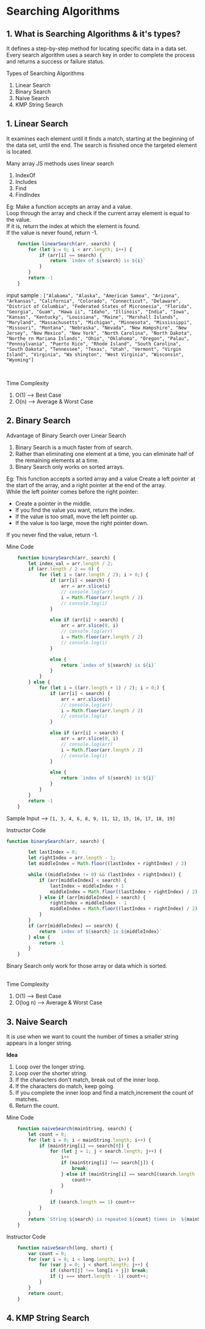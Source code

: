 <link rel="stylesheet" href="../style.css">


# Searching Algorithms 
## 1. What is Searching Algorithms & it's types?
It defines a step-by-step method for locating specific data in a data set. Every search algorithm uses a search key in order to complete the process and returns a success or failure status.

Types of Searching Algorithms
1. Linear Search
2. Binary Search
3. Naive Search
4. KMP String Search

## 1. Linear Search
It examines each element until it finds a match, starting at the beginning of the data set, until the end. The search is finished once the targeted element is located.

Many array JS methods uses linear search
1. IndexOf
2. Includes
3. Find
4. FindIndex

Eg: Make a function accepts an array and a value.  
Loop through the array and check if the current array element is equal to the value.  
If it is, return the index at which the element is found.  
If the value is never found, return -1.


```javascript
    function linearSearch(arr, search) {
        for (let i = 0; i < arr.length; i++) {
            if (arr[i] == search) {
                return `index of ${search} is ${i}`
            }
        }
        return -1
    }
```
input sample : ```["Alabama", "Alaska", "American Samoa", "Arizona", "Arkansas", "California", "Colorado", "Connecticut", "Delaware", "District of Columbia", "Federated States of Micronesia", "Florida", "Georgia", "Guam", "Hawa ii", "Idaho", "Illinois", "India", "Iowa", "Kansas", "Kentucky", "Louisiana", "Maine", "Marshall Islands", "Maryland", "Massachusetts", "Michigan", "Minnesota", "Mississippi", "Missouri", "Montana", "Nebraska", "Nevada", "New Hampshire", "New Jersey", "New Mexico", "New York", "North Carolina", "North Dakota", "Northe rn Mariana Islands", "Ohio", "Oklahoma", "Oregon", "Palau", "Pennsylvania", "Puerto Rico", "Rhode Island", "South Carolina", "South Dakota", "Tennessee", "Texas", "Utah", "Vermont", "Virgin Island", "Virginia", "Wa shington", "West Virginia", "Wisconsin", "Wyoming"]```

<br>

Time Complexity 
1. O(1) --> Best Case       
2. O(n) --> Average & Worst Case
     

## 2. Binary Search
Advantage of Binary Search over Linear Search
1. Binary Search is a much faster from of search.
2. Rather than eliminating one element at a time, you can eliminate half of the remaining elements at a time.
3. Binary Search only works on sorted arrays.

Eg: This function accepts a sorted array and a value Create a left pointer at the start of the array, and a right pointer at the end of the array.  
While the left pointer comes before the right pointer:  
- Create a pointer in the middle.  
- If you find the value you want, return the index.  
- If the value is too small, move the left pointer up.  
- If the value is too large, move the right pointer down.
  
If you never find the value, return -1.  

Mine Code
```javascript
    function binarySearch(arr, search) {
        let index_val = arr.length / 2;
        if (arr.length / 2 == 0) {
            for (let i = (arr.length / 2); i > 0;) {
                if (arr[i] < search) {
                    arr = arr.slice(i)
                    // console.log(arr)
                    i = Math.floor(arr.length / 2)
                    // console.log(i)
                }

                else if (arr[i] > search) {
                    arr = arr.slice(0, i)
                    // console.log(arr)
                    i = Math.floor(arr.length / 2)
                    // console.log(i)
                }

                else {
                    return `index of ${search} is ${i}`
                }
            }
        } else {
            for (let i = ((arr.length + 1) / 2); i > 0;) {
                if (arr[i] < search) {
                    arr = arr.slice(i)
                    // console.log(arr)
                    i = Math.floor(arr.length / 2)
                    // console.log(i)
                }

                else if (arr[i] > search) {
                    arr = arr.slice(0, i)
                    // console.log(arr)
                    i = Math.floor(arr.length / 2)
                    // console.log(i)
                }

                else {
                    return `index of ${search} is ${i}`
                }
            }
        }
        return -1
    }
```

Sample Input --> ```[1, 3, 4, 6, 8, 9, 11, 12, 15, 16, 17, 18, 19]```

Instructor Code
```javascript
function binarySearch(arr, search) {

        let lastIndex = 0;
        let rightIndex = arr.length - 1;
        let middleIndex = Math.floor((lastIndex + rightIndex) / 2)

        while ((middleIndex != 0) && (lastIndex < rightIndex)) {
            if (arr[middleIndex] < search) {
                lastIndex = middleIndex + 1
                middleIndex = Math.floor((lastIndex + rightIndex) / 2)
            } else if (arr[middleIndex] > search) {
                rightIndex = middleIndex - 1
                middleIndex = Math.floor((lastIndex + rightIndex) / 2)
            }
        }
        if (arr[middleIndex] == search) {
            return `index of ${search} is ${middleIndex}`
        } else {
            return -1
        }
    }
```

<div class="note">Binary Search only work for those array or data which is sorted.</div>

<br>

Time Complexity 
1. O(1) --> Best Case
2. O(log n) --> Average & Worst Case

## 3. Naive Search
It is use when we want to count the number of times a smaller string appears in a longer string.

**Idea** 
1. Loop over the longer string.  
2. Loop over the shorter string.  
3. If the characters don't match, break out of the inner loop.  
4. If the characters do match, keep going.  
5. If you complete the inner loop and find a match,increment the count of matches.  
6. Return the count.  

Mine Code
```javascript
    function naiveSearch(mainString, search) {
        let count = 0;
        for (let i = 0; i < mainString.length; i++) {
            if (mainString[i] == search[0]) {
                for (let j = 1; j < search.length; j++) {
                    i++
                    if (mainString[i] !== search[j]) {
                        break;
                    } else if (mainString[i] == search[(search.length - 1)]) {
                        count++
                    }
                }

                if (search.length == 1) count++
            }
        }
        return `String ${search} is repeated ${count} times in  ${mainString}`
    }
```

Instructor Code
```javascript
    function naiveSearch(long, short) {
        var count = 0;
        for (var i = 0; i < long.length; i++) {
            for (var j = 0; j < short.length; j++) {
                if (short[j] !== long[i + j]) break;
                if (j === short.length - 1) count++;
            }
        }
        return count;
    }
```



## 4. KMP String Search
```javascript

```




